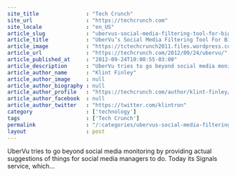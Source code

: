 ```yaml
---
site_title               : "Tech Crunch"
site_url                 : "https://techcrunch.com"
site_locale              : "en_US"
article_slug             : "ubervus-social-media-filtering-tool-for-big-brands-is-now-available"
article_title            : "UberVu’s Social Media Filtering Tool For Big Brands Is Now Available"
article_image            : "https://tctechcrunch2011.files.wordpress.com/2012/09/ubervu-new-logo.jpg?w=259&h=194&crop=1"
article_url              : "https://techcrunch.com/2012/09/24/ubervu/"
article_published_at     : "2012-09-24T10:00:55-03:00"
article_description      : "UberVu tries to go beyond social media monitoring by providing actual suggestions of things for social media managers to do. Today its Signals service, which..."
article_author_name      : "Klint Finley"
article_author_image     : null
article_author_biography : null
article_author_profile   : "https://techcrunch.com/author/klint-finley/"
article_author_facebook  : null
article_author_twitter   : "https://twitter.com/klintron"
category                 : ['technology']
tags                     : ['Tech Crunch']
permalink                : "/:categories/ubervus-social-media-filtering-tool-for-big-brands-is-now-available/"
layout                   : post
---
```


UberVu tries to go beyond social media monitoring by providing actual suggestions of things for social media managers to do. Today its Signals service, which...
